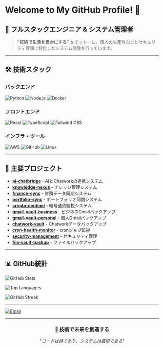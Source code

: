 # Welcome to My GitHub Profile! 👋

## 🚀 フルスタックエンジニア & システム管理者

> **"技術で生活を豊かにする"** をモットーに、個人の生産性向上とセキュリティ管理に特化したシステム開発を行っています。

---

## 🛠️ 技術スタック

### バックエンド
![Python](https://img.shields.io/badge/Python-3776AB?style=for-the-badge&logo=python&logoColor=white)
![Node.js](https://img.shields.io/badge/Node.js-43853D?style=for-the-badge&logo=node.js&logoColor=white)
![Docker](https://img.shields.io/badge/Docker-2496ED?style=for-the-badge&logo=docker&logoColor=white)

### フロントエンド
![React](https://img.shields.io/badge/React-20232A?style=for-the-badge&logo=react&logoColor=61DAFB)
![TypeScript](https://img.shields.io/badge/TypeScript-007ACC?style=for-the-badge&logo=typescript&logoColor=white)
![Tailwind CSS](https://img.shields.io/badge/Tailwind_CSS-38B2AC?style=for-the-badge&logo=tailwind-css&logoColor=white)

### インフラ・ツール
![AWS](https://img.shields.io/badge/AWS-232F3E?style=for-the-badge&logo=amazon-aws&logoColor=white)
![GitHub](https://img.shields.io/badge/GitHub-100000?style=for-the-badge&logo=github&logoColor=white)
![Linux](https://img.shields.io/badge/Linux-FCC624?style=for-the-badge&logo=linux&logoColor=black)

---

## 🎯 主要プロジェクト

- **[ai-chatbridge](https://github.com/akihiko-dev/akihiko-dev/ai-chatbridge)** - AIとChatworkの連携システム
- **[knowledge-nexus](https://github.com/akihiko-dev/akihiko-dev/knowledge-nexus)** - ナレッジ管理システム
- **[finance-sync](https://github.com/akihiko-dev/akihiko-dev/finance-sync)** - 財務データ同期システム
- **[portfolio-sync](https://github.com/akihiko-dev/akihiko-dev/portfolio-sync)** - ポートフォリオ同期システム
- **[crypto-sentinel](https://github.com/akihiko-dev/akihiko-dev/crypto-sentinel)** - 暗号通貨監視システム
- **[gmail-vault-business](https://github.com/akihiko-dev/akihiko-dev/gmail-vault-business)** - ビジネスGmailバックアップ
- **[gmail-vault-personal](https://github.com/akihiko-dev/akihiko-dev/gmail-vault-personal)** - 個人Gmailバックアップ
- **[chatwork-vault](https://github.com/akihiko-dev/akihiko-dev/chatwork-vault)** - Chatworkデータバックアップ
- **[cron-health-monitor](https://github.com/akihiko-dev/akihiko-dev/cron-health-monitor)** - cronジョブ監視
- **[security-management](https://github.com/akihiko-dev/akihiko-dev/security-management)** - セキュリティ管理
- **[file-vault-backup](https://github.com/akihiko-dev/akihiko-dev/file-vault-backup)** - ファイルバックアップ

---

## 📊 GitHub統計

![GitHub Stats](https://github-readme-stats.vercel.app/api?username=akihiko-dev&show_icons=true&theme=radical&hide_border=true)

![Top Languages](https://github-readme-stats.vercel.app/api/top-langs/?username=akihiko-dev&layout=compact&theme=radical&hide_border=true)

![GitHub Streak](https://github-readme-streak-stats.herokuapp.com/?user=akihiko-dev&theme=radical&hide_border=true)

---

[![Email](https://img.shields.io/badge/Email-D14836?style=for-the-badge&logo=gmail&logoColor=white)](mailto:straight.paa@gmail.cpm)

---

<div align="center">

### 🚀 **技術で未来を創造する**

*"コードは詩であり、システムは芸術である"*

</div>
